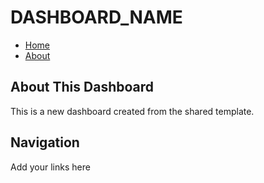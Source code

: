 # DASHBOARD_NAME

- [Home](index.html)
- [About](about.html)

## About This Dashboard

This is a new dashboard created from the shared template.

## Navigation

Add your links here
